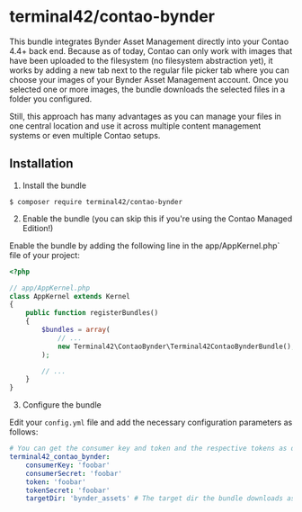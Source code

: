 # terminal42/contao-bynder

This bundle integrates Bynder Asset Management directly into your Contao 4.4+
back end. Because as of today, Contao can only work with images that have been
uploaded to the filesystem (no filesystem abstraction yet), it works by adding
a new tab next to the regular file picker tab where you can choose your images
of your Bynder Asset Management account. Once you selected one or more images,
the bundle downloads the selected files in a folder you configured.

Still, this approach has many advantages as you can manage your files in one
central location and use it across multiple content management systems or even
multiple Contao setups.

## Installation

1) Install the bundle

```
$ composer require terminal42/contao-bynder
```

2) Enable the bundle (you can skip this if you're using the Contao Managed Edition!)

Enable the bundle by adding the following line in the app/AppKernel.php` file of your project:

```php
<?php

// app/AppKernel.php
class AppKernel extends Kernel
{
    public function registerBundles()
    {
        $bundles = array(
            // ...
            new Terminal42\ContaoBynder\Terminal42ContaoBynderBundle(),
        );

        // ...
    }
}
```

3) Configure the bundle

Edit your `config.yml` file and add the necessary configuration parameters as
follows:

```yaml
# You can get the consumer key and token and the respective tokens as described on https://developer-docs.bynder.com/API/Authorization-and-authentication/#create-a-consumer
terminal42_contao_bynder:
    consumerKey: 'foobar'
    consumerSecret: 'foobar'
    token: 'foobar'
    tokenSecret: 'foobar'
    targetDir: 'bynder_assets' # The target dir the bundle downloads assets to. Make sure it is RELATIVE to your specified contao.upload_path
```

